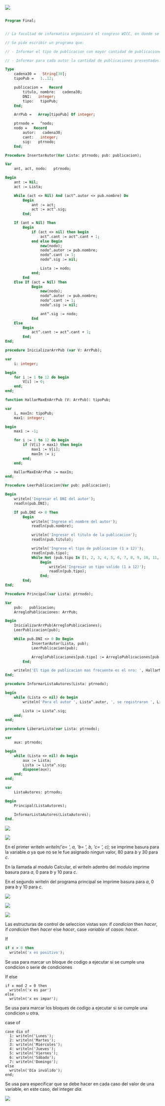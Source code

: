 ![](resolucion_20250816185147529.png)

``` pascal

Program Final;


// La facultad de informatica organizará el congreso WICC, en donde se expondran trabajos de investigacion. Realizar un programa que lea la informacion de cada publicacion; titulo, nombre del autor, DNI del autor, tipo de publicacion (1..12). La lectura de publicaciones finaliza al ingresar un DNI del autor con valor 0 el cual no debe procesarse. La informacion se lee ordenada por DNI del autor y un autor puede tener varias publicaciones.

// Se pide escribir un programa que:

// - Informar el tipo de publicacion con mayor cantidad de publicaciones.

// - Informar para cada autor la cantidad de publicaciones presentadas.

Type
    cadena30 =   String[30];
    tipoPub =   1..12;

    publicacion =   Record
        titulo, nombre:   cadena30;
        DNI:   integer;
        tipo:   tipoPub;
    End;

    ArrPub =   Array[tipoPub] Of integer;

    ptrnodo =   ^nodo;
    nodo =   Record
        autor:   cadena30;
        cant:   integer;
        sig:   ptrnodo;
    End;

Procedure InsertarAutor(Var Lista: ptrnodo; pub: publicacion);

Var
    ant, act, nodo:   ptrnodo;

Begin
    ant := Nil;
    act := Lista;

    While (act <> Nil) And (act^.autor <> pub.nombre) Do
        Begin
            ant := act;
            act := act^.sig;
        End;

    If (ant = Nil) Then
        Begin
            if (act <> nil) then begin
                act^.cant := act^.cant + 1;
            end else Begin
                new(nodo);
                nodo^.autor := pub.nombre;
                nodo^.cant := 1;
                nodo^.sig := nil;

                Lista := nodo;
            end;
        End
    Else If (act = Nil) Then
            Begin
                new(nodo);
                nodo^.autor := pub.nombre;
                nodo^.cant := 1;
                nodo^.sig := nil;

                ant^.sig := nodo;
            End
    Else
        Begin
            act^.cant := act^.cant + 1;
        End;
End;

procedure InicializarArrPub (var V: ArrPub);

var
    i: integer;

begin
    for i := 1 to 12 do begin
        V[i] := 0;
    end;
end;

function HallarMaxEnArrPub (V: ArrPub): tipoPub;

var
    i, maxIn: tipoPub;
    max1: integer;

begin
    max1 := -1;

    for i := 1 to 12 do begin
        if (V[i] > max1) then begin
            max1 := V[i];
            maxIn := i;
        end;
    end;

    HallarMaxEnArrPub := maxIn;
end;

Procedure LeerPublicacion(Var pub: publicacion);

Begin
    writeln('Ingresar el DNI del autor');
    readln(pub.DNI);

    If pub.DNI <> 0 Then
        Begin
            writeln('Ingrese el nombre del autor');
            readln(pub.nombre);

            writeln('Ingresar el titulo de la publicacion');
            readln(pub.titulo);

            writeln('Ingrese el tipo de publicacion (1 a 12)');
            readln(pub.tipo);
            While Not (pub.tipo In [1, 2, 3, 4, 5, 6, 7, 8, 9, 10, 11, 12]) Do
                Begin
                    writeln('Ingresar un tipo valido (1 a 12)');
                    readln(pub.tipo);
                End;
        End;
End;

Procedure Principal(var Lista: ptrnodo);

Var
    pub:   publicacion;
    ArregloPublicaciones: ArrPub;

Begin
    InicializarArrPub(ArregloPublicaciones);
    LeerPublicacion(pub);

    While pub.DNI <> 0 Do Begin
            InsertarAutor(Lista, pub);
            LeerPublicacion(pub);

            ArregloPublicaciones[pub.tipo] := ArregloPublicaciones[pub.tipo] + 1;
        End;

    writeln('El tipo de publicacion mas frecuente es el nro: ', HallarMaxEnArrPub(ArregloPublicaciones));
End;

procedure InformarListaAutores(Lista: ptrnodo);

begin
    while (Lista <> nil) do begin
        writeln('Para el autor ', Lista^.autor, ', se registraron ', Lista^.cant, ' publicaciones diferentes.');

        Lista := Lista^.sig;
    end;
end;

procedure LiberarLista(var Lista: ptrnodo);

var
    aux: ptrnodo;

begin
    while (Lista <> nil) do begin
        aux := Lista;
        Lista := Lista^.sig;
        dispose(aux);
    end;
end;

var
    ListaAutores: ptrnodo;

Begin
    Principal(ListaAutores);

    InformarListaAutores(ListaAutores);
End.

```

![](resolucion_20250816185227788.png)

![](resolucion_20250816185250227.png)

En el primer writeln _writeln('a= ', a, 'b= ', b, 'c= ', c);_ se imprime basura para la variable _a_ ya que no se le fue asignado ningun valor, 80 para _b_ y 30 para _c_.

En la llamada al modulo Calcular, el writeln adentro del modulo imprime basura para _a_, 0 para _b_ y 10 para _c_.

En el segundo writeln del programa principal se imprime basura para _a_, 0 para _b_ y 10 para _c_.

![](resolucion_20250816190621873.png)

![](resolucion_20250816190647447.png)

![](resolucion_20250816190658240.png)

Las estructuras de control de seleccion vistas son: if _condicion_ then _hacer_, if _condicion_ then _hacer_ else _hacer_, case _variable_ of _casos_: _hacer_.

If

``` pascal
if x > 0 then
  writeln('x es positivo');
```

Se usa para marcar un bloque de codigo a ejecutar si se cumple una condicion o serie de condiciones

If else

```
if x mod 2 = 0 then
  writeln('x es par')
else
  writeln('x es impar');
```

Se usa para marcar los bloques de codigo a ejecutar si se cumple una condicion u otra.

case of

```
case dia of
  1: writeln('Lunes');
  2: writeln('Martes');
  3: writeln('Miércoles');
  4: writeln('Jueves');
  5: writeln('Viernes');
  6: writeln('Sábado');
  7: writeln('Domingo');
else
  writeln('Día inválido');
end;
```

Se usa para especificar que se debe hacer en cada caso del valor de una variable, en este caso, del integer _dia_.

![](resolucion_20250816191105857.png)